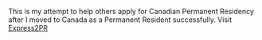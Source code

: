 This is my attempt to help others apply for Canadian Permanent Residency after I moved to Canada as a Permanent Resident successfully. Visit [Express2PR](https://express2pr.github.io)
